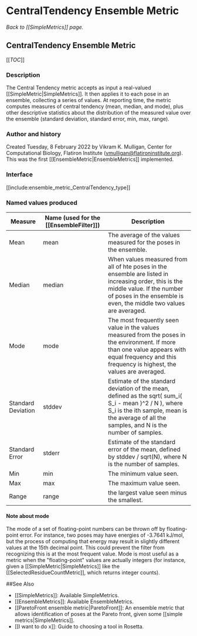 # CentralTendency Ensemble Metric
*Back to [[SimpleMetrics]] page.*
## CentralTendency Ensemble Metric

[[_TOC_]]

### Description

The Central Tendency metric accepts as input a real-valued [[SimpleMetric|SimpleMetrics]].  It then applies it to each pose in an ensemble, collecting a series of values.  At reporting time, the metric computes measures of central tendency (mean, median, and mode), plus other descriptive statistics about the distribution of the measured value over the ensemble (standard deviation, standard error, min, max, range).

### Author and history

Created Tuesday, 8 February 2022 by Vikram K. Mulligan, Center for Computational Biology, Flatiron Institute (vmulligan@flatironinstitute.org).  This was the first [[EnsembleMetric|EnsembleMetrics]] implemented.

### Interface

[[include:ensemble_metric_CentralTendency_type]]

### Named values produced

Measure | Name (used for the [[EnsembleFilter]]) | Description
--------|----------------------------------------|------------
Mean    | mean | The average of the values measured for the poses in the ensemble.
Median  | median | When values measured from all of hte poses in the ensemble are listed in increasing order, this is the middle value.  If the number of poses in the ensemble is even, the middle two values are averaged.
Mode    | mode | The most frequently seen value in the values measured from the poses in the environment.  If more than one value appears with equal frequency and this frequency is highest, the values are averaged.
Standard Deviation    | stddev | Estimate of the standard deviation of the mean, defined as the sqrt( sum_i( S_i - mean )^2 / N ), where S_i is the ith sample, mean is the average of all the samples, and N is the number of samples.
Standard Error    | stderr | Estimate of the standard error of the mean, defined by stddev / sqrt(N), where N is the number of samples.
Min | min | The minimum value seen.
Max | max | The maximum value seen.
Range | range | the largest value seen minus the smallest.

#### Note about mode

The mode of a set of floating-point numbers can be thrown off by floating-point error.  For instance, two poses may have energies of -3.7641 kJ/mol, but the process of computing that energy may result in slightly different values at the 15th decimal point.  This could prevent the filter from recognizing this is at the most frequent value.  Mode is most useful as a metric when the "floating-point" values are actually integers (for instance, given a [[SimpleMetric|SimpleMetrics]] like the [[SelectedResidueCountMetric]], which returns integer counts).

##See Also

* [[SimpleMetrics]]: Available SimpleMetrics.
* [[EnsembleMetrics]]: Available EnsembleMetrics.
* [[ParetoFront ensemble metric|ParetoFront]]: An ensemble metric that allows identification of poses at the Pareto front, given some [[simple metrics|SimpleMetrics]].
* [[I want to do x]]: Guide to choosing a tool in Rosetta.